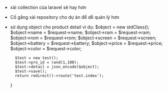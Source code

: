 - xài collection của laravel sẽ hay hơn
- Cố gắng xài repository cho dự án để dễ quản lý hơn
- sử dụng object cho product detail
ví dụ:
 $object = new stdClass();
        $object->name = $request->name;
        $object->ram = $request->ram;
        $object->rom = $request->rom;
        $object->screen = $request->screen;
        $object->battery = $request->battery;
        $object->price = $request->price;
        $object->color = $request->color;

        $test = new test();
        $test->pro_id = rand(1,100);
        $test->detail = json_encode($object);
        $test->save();
        return redirect()->route('test.index');
    }
